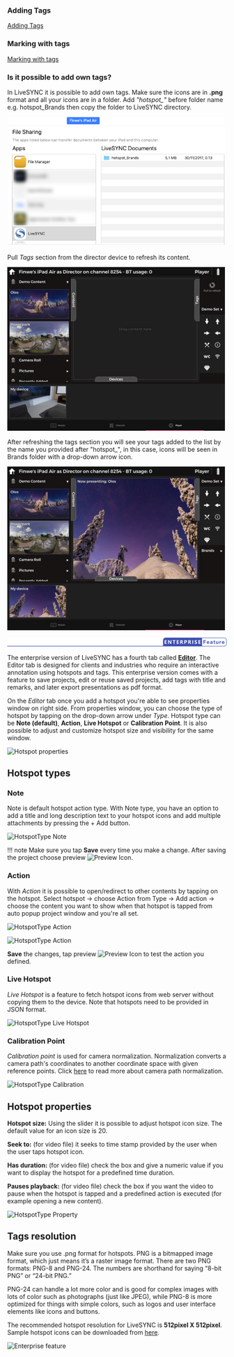 ### Adding Tags

[Adding Tags](..//user_guide/presenting.md#adding-tags)

### Marking with tags

[ Marking with tags](../tutorials/oculus_go_presenting.md#marking-with-tags)


### Is it possible to add own tags?

In LiveSYNC it is possible to add own tags. Make sure the icons are in **.png** format and all your icons are in a folder. Add *"hotspot_"* before folder name e.g. hotspot_Brands then copy the folder to LiveSYNC directory.  

![Copy tags to](img/tagsCopyTo.png)


 Pull *Tags* section from the director device to refresh its content. 
 
 ![Pull to refresh](img/pullToRefresh.jpg)
  
  
  After refreshing the tags section you will see your tags added to the list by the name you provided after "hotspot_", in this case, icons will be seen in Brands folder with a drop-down arrow icon. 
 
  ![Custom Tags](img/customTag.jpg)
 
 ![Enterprise feature](../img/enterprise_feature.png)

 The enterprise version of LiveSYNC has a fourth tab called [**Editor**](..//user_guide/editor.md).  The Editor tab is designed for clients and industries who require an interactive annotation using hotspots and tags. This enterprise version comes with a feature to save projects, edit or reuse saved projects, add tags with title and remarks, and later export presentations as pdf format. 
 
On the *Editor* tab once you add a hotspot you're able to see properties window on right side. From properties window, you can choose the type of hotspot by tapping on the drop-down arrow under *Type*. Hotspot type can be **Note (default)**, **Action**, **Live Hotspot** or **Calibration Point**. It is also possible to adjust and customize hotspot size and visibility for the same window. 

![Hotspot properties](../img/hotspotProperties.jpg)

## Hotspot types

### Note

Note is default hotspot action type. With Note type, you have an option to add a title and long description text to your hotspot icons and add multiple attachments by pressing the + Add button. 

![HotspotType Note](../img/hotspotTypeNote.jpg)

!!! note
    Make sure you tap **Save** every time you make a change. After saving the project choose preview ![Preview Icon](../img/previewIcon.png).  

### Action

With *Action* it is possible to open/redirect to other contents by tapping on the hotspot. Select hotspot -> choose Action from Type -> Add action -> choose the content you want to show when that hotspot is tapped from auto popup project window and you're all set.  

![HotspotType Action](../img/hotspotTypeAction.jpg)

![HotspotType Action](../img/hotspotTypeAction2.jpg)

**Save** the changes, tap preview ![Preview Icon](../img/previewIcon.png) to test the action you defined.  

### Live Hotspot

*Live Hotspot* is a feature to fetch hotspot icons from web server without copying them to the device. Note that hotspots need to be provided in JSON format.  

![HotspotType Live Hotspot](../img/LiveHotspot.jpg)

### Calibration Point

*Calibration point* is used for camera normalization. Normalization converts a camera path's coordinates to another coordinate space with given reference points. Click [here](..//user_guide/workflows.md#camera-path-normalization) to read more about camera path normalization. 

![HotspotType Calibration](../img/hotspotTypeCalibration.jpg)

## Hotspot properties

**Hotspot size:** Using the slider it is possible to adjust hotspot icon size. The default value for an icon size is 20. 

**Seek to:** (for video file) it seeks to time stamp provided by the user when the user taps hotspot icon. 

**Has duration:** (for video file) check the box and give a numeric value if you want to display the hotspot for a predefined time duration. 

**Pauses playback:** (for video file) check the box if you want the video to pause when the hotspot is tapped and a predefined action is executed (for example opening a new content).  

![HotspotType Property](../img/hotspotProperty.jpg)

## Tags resolution
 
 Make sure you use .png format for hotspots. PNG is a bitmapped image format, which just means it’s a raster image format. There are two PNG formats: PNG-8 and PNG-24. The numbers are shorthand for saying “8-bit PNG” or “24-bit PNG.” 
 
 PNG-24 can handle a lot more color and is good for complex images with lots of color such as photographs (just like JPEG), while PNG-8 is more optimized for things with simple colors, such as logos and user interface elements like icons and buttons.
 
 The recommended hotspot resolution for LiveSYNC is **512pixel X 512pixel**. Sample hotspot icons can be downloaded from [here](). 
                                                                                                                          
 [comment]: <> (add link to downloadable hotspots)

  ![Enterprise feature](../img/enterpriseFooter.png)  